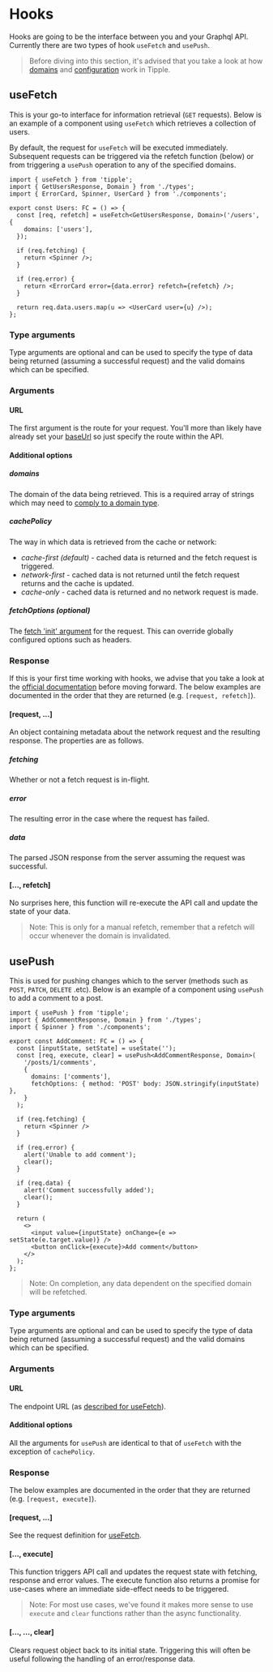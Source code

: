 # Hooks

Hooks are going to be the interface between you and your Graphql API. Currently there are two types of hook `useFetch` and `usePush`.

> Before diving into this section, it's advised that you take a look at how [domains](./Domains.md) and [configuration](./Configuration.md) work in Tipple.

## useFetch

This is your go-to interface for information retrieval (`GET` requests). Below is an example of a component using `useFetch` which retrieves a collection of users.

By default, the request for `useFetch` will be executed immediately. Subsequent requests can be triggered via the refetch function (below) or from triggering a `usePush` operation to any of the specified domains.

```tsx
import { useFetch } from 'tipple';
import { GetUsersResponse, Domain } from './types';
import { ErrorCard, Spinner, UserCard } from './components';

export const Users: FC = () => {
  const [req, refetch] = useFetch<GetUsersResponse, Domain>('/users', {
    domains: ['users'],
  });

  if (req.fetching) {
    return <Spinner />;
  }

  if (req.error) {
    return <ErrorCard error={data.error} refetch={refetch} />;
  }

  return req.data.users.map(u => <UserCard user={u} />);
};
```

### Type arguments

Type arguments are optional and can be used to specify the type of data being returned (assuming a successful request) and the valid domains which can be specified.

### Arguments

#### URL

The first argument is the route for your request. You'll more than likely have already set your [baseUrl](./Configuration.md#baseurl) so just specify the route within the API.

#### Additional options

##### domains

The domain of the data being retrieved. This is a required array of strings which may need to [comply to a domain type](#type-arguments).

##### cachePolicy

The way in which data is retrieved from the cache or network:

- _cache-first (default)_ - cached data is returned and the fetch request is triggered.
- _network-first_ - cached data is not returned until the fetch request returns and the cache is updated.
- _cache-only_ - cached data is returned and no network request is made.

##### fetchOptions (optional)

The [fetch 'init' argument](https://developer.mozilla.org/en-US/docs/Web/API/WindowOrWorkerGlobalScope/fetch) for the request. This can override globally configured options such as headers.

### Response

If this is your first time working with hooks, we advise that you take a look at the [official documentation](https://reactjs.org/docs/hooks-state.html) before moving forward. The below examples are documented in the order that they are returned (e.g. `[request, refetch]`).

#### [request, ...]

An object containing metadata about the network request and the resulting response. The properties are as follows.

##### fetching

Whether or not a fetch request is in-flight.

##### error

The resulting error in the case where the request has failed.

##### data

The parsed JSON response from the server assuming the request was successful.

#### [..., refetch]

No surprises here, this function will re-execute the API call and update the state of your data.

> Note: This is only for a manual refetch, remember that a refetch will occur whenever the domain is invalidated.

## usePush

This is used for pushing changes which to the server (methods such as `POST`, `PATCH`, `DELETE` .etc). Below is an example of a component using `usePush` to add a comment to a post.

```tsx
import { usePush } from 'tipple';
import { AddCommentResponse, Domain } from './types';
import { Spinner } from './components';

export const AddComment: FC = () => {
  const [inputState, setState] = useState('');
  const [req, execute, clear] = usePush<AddCommentResponse, Domain>(
    '/posts/1/comments',
    {
      domains: ['comments'],
      fetchOptions: { method: 'POST' body: JSON.stringify(inputState) },
    }
  );

  if (req.fetching) {
    return <Spinner />
  }

  if (req.error) {
    alert('Unable to add comment');
    clear();
  }

  if (req.data) {
    alert('Comment successfully added');
    clear();
  }

  return (
    <>
      <input value={inputState} onChange={e => setState(e.target.value)} />
      <button onClick={execute}>Add comment</button>
    </>
  );
};
```

> Note: On completion, any data dependent on the specified domain will be refetched.

### Type arguments

Type arguments are optional and can be used to specify the type of data being returned (assuming a successful request) and the valid domains which can be specified.

### Arguments

#### URL

The endpoint URL (as [described for useFetch](#Arguments)).

#### Additional options

All the arguments for `usePush` are identical to that of `useFetch` with the exception of `cachePolicy`.

### Response

The below examples are documented in the order that they are returned (e.g. `[request, execute]`).

#### [request, ...]

See the request definition for [useFetch](#Response).

#### [..., execute]

This function triggers API call and updates the request state with fetching, response and error values. The execute function also returns a promise for use-cases where an immediate side-effect needs to be triggered.

> Note: For most use cases, we've found it makes more sense to use `execute` and `clear` functions rather than the async functionality.

#### [..., ..., clear]

Clears request object back to its initial state. Triggering this will often be useful following the handling of an error/response data.
